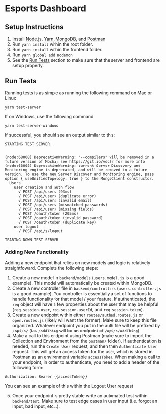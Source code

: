 # Esports Dashboard

## Setup Instructions
1. Install [Node.js](https://nodejs.org/en/download/), [Yarn](https://classic.yarnpkg.com/en/docs/install/), [MongoDB](https://www.mongodb.com/), and [Postman](https://www.postman.com/)
2. Run `yarn install` within the root folder.
3. Run `yarn install` within the frontend folder.
4. Run `yarn global add nodemon`
5. See the [Run Tests](#run-tests) section to make sure that the server and frontend are setup properly.

## Run Tests

Running tests is as simple as running the following command on Mac or Linux

```
yarn test-server
```

If on Windows, use the following command

```
yarn test-server-windows
```

If successful, you should see an output similar to this:

```
STARTING TEST SERVER...


(node:68008) DeprecationWarning: "--compilers" will be removed in a future version of Mocha; see https://git.io/vdcSr for more info
(node:68008) DeprecationWarning: current Server Discovery and Monitoring engine is deprecated, and will be removed in a future version. To use the new Server Discover and Monitoring engine, pass option { useUnifiedTopology: true } to the MongoClient constructor.
  Users
    user creation and auth flow
      √ POST /api/users (93ms)
      √ POST /api/users (duplicate error)
      √ POST /api/users (invalid email)
      √ POST /api/users (mismatched passwords)
      √ POST /api/users (missing fields)
      √ POST /oauth/token (205ms)
      √ POST /oauth/token (invalid password)
      √ POST /oauth/token (duplicate key)
    user logout
      √ POST /api/s/logout

TEARING DOWN TEST SERVER
```

### Adding New Functionality

Adding a new endpoint that relies on new models and logic is relatively straightfoward. Complete the following steps:

1. Create a new model in `backend/models` (`users.model.js` is a good example). This model will automatically be created within MongoDB.
2. Create a new controller file in `backend/controllers` (`users.controller.js` is a good example). You controller is essentially a set of functions to handle functionality for that model / your feature. If authenticated, the `req` object will have a few properties about the user that may be helpful (`req.session.user`, `req.session.userId`, and `req.session.token`).
3. Create a new endpoint within either `routes/authed.routes.js` or `open.routes.js` (likely will want the former). Make sure to keep this file organized. Whatever endpoint you put in the auth file will be prefixed by `/api/s/` (i.e. `/addThing` will be an endpoint of `/api/s/addThing`)
4. Make a call to this endpoint using Postman (make sure to import the Collection and Environment from the `postman/` folder). If authentication is needed, run the `Create User` request, and then then `Authenticate User` request. This will get an access token for the user, which is stored in Postman as an environment variable `accessToken`. When making a call to your endpoint, in order to authenticate, you need to add a header of the following form:

```
Authorization: Bearer {{accessToken}}
```

You can see an example of this within the Logout User request

5. Once your endpoint is pretty stable write an automated test within `backend/test`. Make sure to test edge cases in user input (i.e. forgot an input, bad input, etc...).
